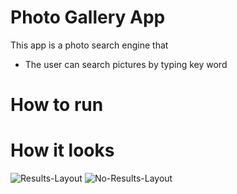 # Photo Gallery App
This app is a photo search engine that
 
  - The user can search pictures by typing key word
  
# How to run


# How it looks


![Results-Layout](https://github.com/xunhuangxxx/photo-gallery-app/assets/94649745/bbc43118-dc2d-49ac-b3b7-2b83d3511fdd)
![No-Results-Layout](https://github.com/xunhuangxxx/photo-gallery-app/assets/94649745/9b304862-181e-4158-a085-b9a838adee80)
